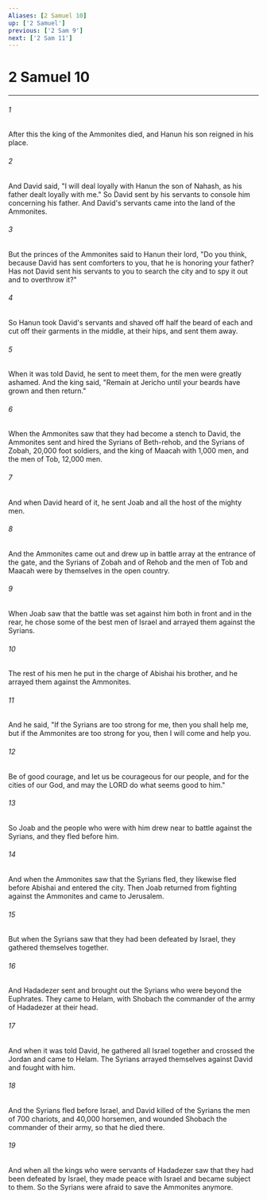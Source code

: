 ```yaml
---
Aliases: [2 Samuel 10]
up: ['2 Samuel']
previous: ['2 Sam 9']
next: ['2 Sam 11']
---
```

# 2 Samuel 10
***



###### 1 
After this the king of the Ammonites died, and Hanun his son reigned in his place. 

###### 2 
And David said, "I will deal loyally with Hanun the son of Nahash, as his father dealt loyally with me." So David sent by his servants to console him concerning his father. And David's servants came into the land of the Ammonites. 

###### 3 
But the princes of the Ammonites said to Hanun their lord, "Do you think, because David has sent comforters to you, that he is honoring your father? Has not David sent his servants to you to search the city and to spy it out and to overthrow it?" 

###### 4 
So Hanun took David's servants and shaved off half the beard of each and cut off their garments in the middle, at their hips, and sent them away. 

###### 5 
When it was told David, he sent to meet them, for the men were greatly ashamed. And the king said, "Remain at Jericho until your beards have grown and then return." 

###### 6 
When the Ammonites saw that they had become a stench to David, the Ammonites sent and hired the Syrians of Beth-rehob, and the Syrians of Zobah, 20,000 foot soldiers, and the king of Maacah with 1,000 men, and the men of Tob, 12,000 men. 

###### 7 
And when David heard of it, he sent Joab and all the host of the mighty men. 

###### 8 
And the Ammonites came out and drew up in battle array at the entrance of the gate, and the Syrians of Zobah and of Rehob and the men of Tob and Maacah were by themselves in the open country. 

###### 9 
When Joab saw that the battle was set against him both in front and in the rear, he chose some of the best men of Israel and arrayed them against the Syrians. 

###### 10 
The rest of his men he put in the charge of Abishai his brother, and he arrayed them against the Ammonites. 

###### 11 
And he said, "If the Syrians are too strong for me, then you shall help me, but if the Ammonites are too strong for you, then I will come and help you. 

###### 12 
Be of good courage, and let us be courageous for our people, and for the cities of our God, and may the LORD do what seems good to him." 

###### 13 
So Joab and the people who were with him drew near to battle against the Syrians, and they fled before him. 

###### 14 
And when the Ammonites saw that the Syrians fled, they likewise fled before Abishai and entered the city. Then Joab returned from fighting against the Ammonites and came to Jerusalem. 

###### 15 
But when the Syrians saw that they had been defeated by Israel, they gathered themselves together. 

###### 16 
And Hadadezer sent and brought out the Syrians who were beyond the Euphrates. They came to Helam, with Shobach the commander of the army of Hadadezer at their head. 

###### 17 
And when it was told David, he gathered all Israel together and crossed the Jordan and came to Helam. The Syrians arrayed themselves against David and fought with him. 

###### 18 
And the Syrians fled before Israel, and David killed of the Syrians the men of 700 chariots, and 40,000 horsemen, and wounded Shobach the commander of their army, so that he died there. 

###### 19 
And when all the kings who were servants of Hadadezer saw that they had been defeated by Israel, they made peace with Israel and became subject to them. So the Syrians were afraid to save the Ammonites anymore.
